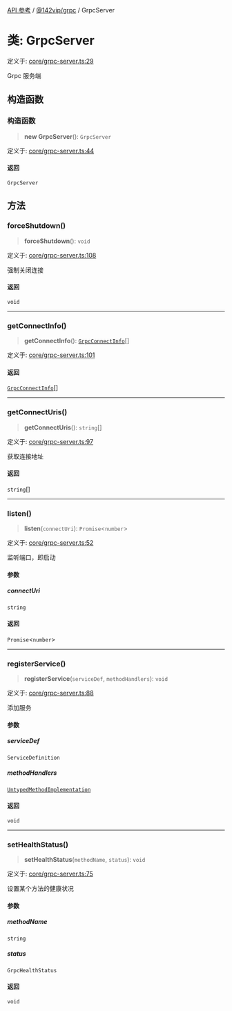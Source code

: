 [API 参考](../../../index.md) / [@142vip/grpc](../index.md) / GrpcServer

# 类: GrpcServer

定义于: [core/grpc-server.ts:29](https://github.com/142vip/core-x/blob/7cfc2fa6b24172631d6526590fc6ea4be89357c6/packages/grpc/src/core/grpc-server.ts#L29)

Grpc 服务端

## 构造函数

### 构造函数

> **new GrpcServer**(): `GrpcServer`

定义于: [core/grpc-server.ts:44](https://github.com/142vip/core-x/blob/7cfc2fa6b24172631d6526590fc6ea4be89357c6/packages/grpc/src/core/grpc-server.ts#L44)

#### 返回

`GrpcServer`

## 方法

### forceShutdown()

> **forceShutdown**(): `void`

定义于: [core/grpc-server.ts:108](https://github.com/142vip/core-x/blob/7cfc2fa6b24172631d6526590fc6ea4be89357c6/packages/grpc/src/core/grpc-server.ts#L108)

强制关闭连接

#### 返回

`void`

***

### getConnectInfo()

> **getConnectInfo**(): [`GrpcConnectInfo`](../interfaces/GrpcConnectInfo.md)[]

定义于: [core/grpc-server.ts:101](https://github.com/142vip/core-x/blob/7cfc2fa6b24172631d6526590fc6ea4be89357c6/packages/grpc/src/core/grpc-server.ts#L101)

#### 返回

[`GrpcConnectInfo`](../interfaces/GrpcConnectInfo.md)[]

***

### getConnectUris()

> **getConnectUris**(): `string`[]

定义于: [core/grpc-server.ts:97](https://github.com/142vip/core-x/blob/7cfc2fa6b24172631d6526590fc6ea4be89357c6/packages/grpc/src/core/grpc-server.ts#L97)

获取连接地址

#### 返回

`string`[]

***

### listen()

> **listen**(`connectUri`): `Promise`\<`number`\>

定义于: [core/grpc-server.ts:52](https://github.com/142vip/core-x/blob/7cfc2fa6b24172631d6526590fc6ea4be89357c6/packages/grpc/src/core/grpc-server.ts#L52)

监听端口，即启动

#### 参数

##### connectUri

`string`

#### 返回

`Promise`\<`number`\>

***

### registerService()

> **registerService**(`serviceDef`, `methodHandlers`): `void`

定义于: [core/grpc-server.ts:88](https://github.com/142vip/core-x/blob/7cfc2fa6b24172631d6526590fc6ea4be89357c6/packages/grpc/src/core/grpc-server.ts#L88)

添加服务

#### 参数

##### serviceDef

`ServiceDefinition`

##### methodHandlers

[`UntypedMethodImplementation`](../interfaces/UntypedMethodImplementation.md)

#### 返回

`void`

***

### setHealthStatus()

> **setHealthStatus**(`methodName`, `status`): `void`

定义于: [core/grpc-server.ts:75](https://github.com/142vip/core-x/blob/7cfc2fa6b24172631d6526590fc6ea4be89357c6/packages/grpc/src/core/grpc-server.ts#L75)

设置某个方法的健康状况

#### 参数

##### methodName

`string`

##### status

`GrpcHealthStatus`

#### 返回

`void`
